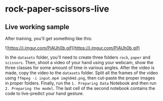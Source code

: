 # rock-paper-scissors-live

## Live working sample
After training, you'll get something like this:

![https://i.imgur.com/PiAUh0b.gif](https://i.imgur.com/PiAUh0b.gif)

In the `datasets` folder, you'll need to create three folders `rock`, `paper` and `scissors`. Then, shoot a video of your hand using your webcam, show the three classes for some amount of time in various angles. After the video is made, copy the video to the `datasets` folder. Split all the frames of the video using `ffmpeg -i input.mp4 img%04d.png`, then cut-paste the proper images in proper folders. Finally, run the `1. Preparing Data` Notebook and then run `2. Preparing the model`. The last cell of the second notebook contains the code to live-predict your hand gesture.
